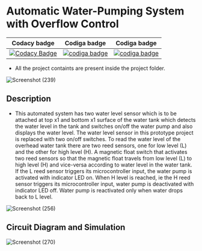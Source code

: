 # Automatic Water-Pumping System with Overflow Control

| Codacy badge | Codiga badge | Codiga badge |
|--------------|--------------|--------------|
|[![Codacy Badge](https://app.codacy.com/project/badge/Grade/485cce76907849b3833d1b3c605205a3)](https://www.codacy.com/gh/OmkarChitragar/M2-EmbSys/dashboard?utm_source=github.com&amp;utm_medium=referral&amp;utm_content=OmkarChitragar/M2-EmbSys&amp;utm_campaign=Badge_Grade)| <a href="https://api.codiga.io/project/31477/score/svg">   <img src="https://api.codiga.io/project/31477/score/svg?style=dark" alt="codiga badge" /></a> |  <a href="https://api.codiga.io/project/31477/status/svg">   <img src="https://api.codiga.io/project/31477/status/svg" alt="codiga badge" /></a> |

* All the project containts are present inside the project folder.

![Screenshot (239)](https://user-images.githubusercontent.com/42509490/155874997-4b79db24-c957-4cbf-b124-32bafc852b7b.png)

## Description

* This automated system has two water level sensor which is to be attached at top x1 and bottom x1 surface of the water tank which detects the water level in the tank and
  switches on/off the water pump and also displays the water level. The water level sensor in this prototype project is replaced with two on/off switches. To read the water
  level of the overhead water tank there are two reed sensors, one for low level (L) and the other for high level (H). A magnetic float switch that activates
  two reed sensors so that the magnetic float travels from low level (L) to high level (H) and vice-versa according to water level in the water tank. If the L reed sensor
  triggers its microcontroller input, the water pump is activated with indicator LED on. When H level is reached, ie the H reed sensor triggers its microcontroller
  input, water pump is deactivated with indicator LED off. Water pump is reactivated only when water drops back to L level.

![Screenshot (256)](https://user-images.githubusercontent.com/42509490/156889253-3e715b80-4885-4445-9ca1-6a24c87a6dd9.png)

## Circuit Diagram and Simulation

![Screenshot (270)](https://user-images.githubusercontent.com/42509490/156945816-b9fd09e7-f1f6-4c83-9bc0-3b56b717efa4.png)
